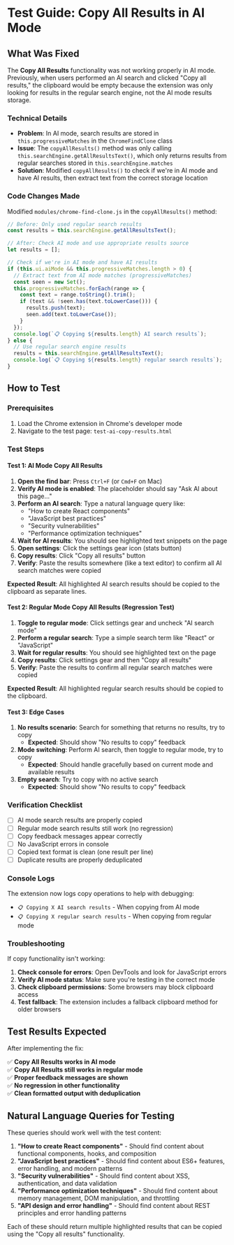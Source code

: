 # Test Guide: Copy All Results in AI Mode

## What Was Fixed

The **Copy All Results** functionality was not working properly in AI mode. Previously, when users performed an AI search and clicked "Copy all results," the clipboard would be empty because the extension was only looking for results in the regular search engine, not the AI mode results storage.

### Technical Details

- **Problem**: In AI mode, search results are stored in `this.progressiveMatches` in the `ChromeFindClone` class
- **Issue**: The `copyAllResults()` method was only calling `this.searchEngine.getAllResultsText()`, which only returns results from regular searches stored in `this.searchEngine.matches`
- **Solution**: Modified `copyAllResults()` to check if we're in AI mode and have AI results, then extract text from the correct storage location

### Code Changes Made

Modified `modules/chrome-find-clone.js` in the `copyAllResults()` method:

```javascript
// Before: Only used regular search results
const results = this.searchEngine.getAllResultsText();

// After: Check AI mode and use appropriate results source
let results = [];

// Check if we're in AI mode and have AI results
if (this.ui.aiMode && this.progressiveMatches.length > 0) {
  // Extract text from AI mode matches (progressiveMatches)
  const seen = new Set();
  this.progressiveMatches.forEach(range => {
    const text = range.toString().trim();
    if (text && !seen.has(text.toLowerCase())) {
      results.push(text);
      seen.add(text.toLowerCase());
    }
  });
  console.log(`📋 Copying ${results.length} AI search results`);
} else {
  // Use regular search engine results
  results = this.searchEngine.getAllResultsText();
  console.log(`📋 Copying ${results.length} regular search results`);
}
```

## How to Test

### Prerequisites

1. Load the Chrome extension in Chrome's developer mode
2. Navigate to the test page: `test-ai-copy-results.html`

### Test Steps

#### Test 1: AI Mode Copy All Results

1. **Open the find bar**: Press `Ctrl+F` (or `Cmd+F` on Mac)
2. **Verify AI mode is enabled**: The placeholder should say "Ask AI about this page..."
3. **Perform an AI search**: Type a natural language query like:
   - "How to create React components"
   - "JavaScript best practices"
   - "Security vulnerabilities"
   - "Performance optimization techniques"
4. **Wait for AI results**: You should see highlighted text snippets on the page
5. **Open settings**: Click the settings gear icon (stats button)
6. **Copy results**: Click "Copy all results" button
7. **Verify**: Paste the results somewhere (like a text editor) to confirm all AI search matches were copied

**Expected Result**: All highlighted AI search results should be copied to the clipboard as separate lines.

#### Test 2: Regular Mode Copy All Results (Regression Test)

1. **Toggle to regular mode**: Click settings gear and uncheck "AI search mode"
2. **Perform a regular search**: Type a simple search term like "React" or "JavaScript"
3. **Wait for regular results**: You should see highlighted text on the page
4. **Copy results**: Click settings gear and then "Copy all results"
5. **Verify**: Paste the results to confirm all regular search matches were copied

**Expected Result**: All highlighted regular search results should be copied to the clipboard.

#### Test 3: Edge Cases

1. **No results scenario**: Search for something that returns no results, try to copy
   - **Expected**: Should show "No results to copy" feedback
2. **Mode switching**: Perform AI search, then toggle to regular mode, try to copy
   - **Expected**: Should handle gracefully based on current mode and available results
3. **Empty search**: Try to copy with no active search
   - **Expected**: Should show "No results to copy" feedback

### Verification Checklist

- [ ] AI mode search results are properly copied
- [ ] Regular mode search results still work (no regression)
- [ ] Copy feedback messages appear correctly
- [ ] No JavaScript errors in console
- [ ] Copied text format is clean (one result per line)
- [ ] Duplicate results are properly deduplicated

### Console Logs

The extension now logs copy operations to help with debugging:

- `📋 Copying X AI search results` - When copying from AI mode
- `📋 Copying X regular search results` - When copying from regular mode

### Troubleshooting

If copy functionality isn't working:

1. **Check console for errors**: Open DevTools and look for JavaScript errors
2. **Verify AI mode status**: Make sure you're testing in the correct mode
3. **Check clipboard permissions**: Some browsers may block clipboard access
4. **Test fallback**: The extension includes a fallback clipboard method for older browsers

## Test Results Expected

After implementing the fix:

✅ **Copy All Results works in AI mode**  
✅ **Copy All Results still works in regular mode**  
✅ **Proper feedback messages are shown**  
✅ **No regression in other functionality**  
✅ **Clean formatted output with deduplication**

## Natural Language Queries for Testing

These queries should work well with the test content:

1. **"How to create React components"** - Should find content about functional components, hooks, and composition
2. **"JavaScript best practices"** - Should find content about ES6+ features, error handling, and modern patterns
3. **"Security vulnerabilities"** - Should find content about XSS, authentication, and data validation
4. **"Performance optimization techniques"** - Should find content about memory management, DOM manipulation, and throttling
5. **"API design and error handling"** - Should find content about REST principles and error handling patterns

Each of these should return multiple highlighted results that can be copied using the "Copy all results" functionality. 